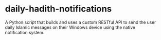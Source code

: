 # daily-hadith-notifications
A Python script that builds and uses a custom RESTful API to send the user daily Islamic messages on their Windows device using the native notification system.
